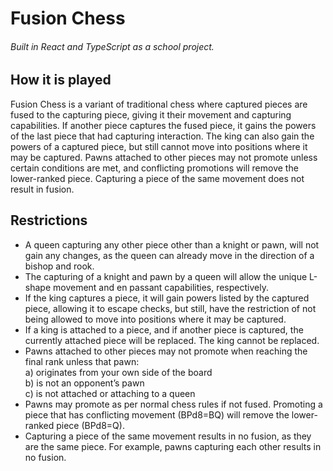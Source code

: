 # Fusion Chess
###### Built in React and TypeScript as a school project.

## How it is played
Fusion Chess is a variant of traditional chess where captured pieces are fused to the capturing piece, giving it their movement and capturing capabilities. If another piece captures the fused piece, it gains the powers of the last piece that had capturing interaction. The king can also gain the powers of a captured piece, but still cannot move into positions where it may be captured. Pawns attached to other pieces may not promote unless certain conditions are met, and conflicting promotions will remove the lower-ranked piece. Capturing a piece of the same movement does not result in fusion.

## Restrictions
* A queen capturing any other piece other than a knight or pawn, will not gain any changes, as the queen can already move in the direction of a bishop and rook.
* The capturing of a knight and pawn by a queen will allow the unique L-shape movement and en passant capabilities, respectively.
* If the king captures a piece, it will gain powers listed by the captured piece, allowing it to escape checks, but still, have the restriction of not being allowed to move into positions where it may be captured.
* If a king is attached to a piece, and if another piece is captured, the currently attached piece will be replaced. The king cannot be replaced.
* Pawns attached to other pieces may not promote when reaching the final rank unless that pawn: <br>
a) originates from your own side of the board <br>
b) is not an opponent’s pawn <br>
c) is not attached or attaching to a queen
* Pawns may promote as per normal chess rules if not fused. Promoting a piece that has conflicting movement (BPd8=BQ) will remove the lower-ranked piece (BPd8=Q).
* Capturing a piece of the same movement results in no fusion, as they are the same piece. For example, pawns capturing each other results in no fusion.

